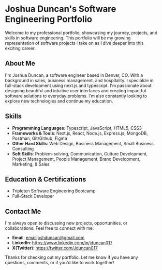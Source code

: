 # Joshua Duncan's Software Engineering Portfolio

Welcome to my professional portfolio, showcasing my journey, projects, and skills in software engineering. This portfolio will be my growing representation of software projects I take on as I dive deeper into this exciting career.

## About Me

I'm Joshua Duncan, a software engineer based in Denver, CO. With a background in sales, business management, and hospitality. I specialize in full-stack development using next.js and typescript. I'm passionate about designing beautiful and intuitive user interfaces and creating impactful software solutions to everyday problems. I'm also constantly looking to explore new technologies and continue my education.

## Skills

- **Programming Languages**: Typescript, JavaScript, HTML5, CSS3
- **Frameworks & Tools**: Next.js, React, Node.js, Express.js, MongoDB, Postman, Git/Github, Figma
- **Other Hard Skills**: Web Design, Business Management, Small Business Consulting
- **Soft Skills**: Problem-solving, Communication, Culture Development, Project Management, People Management, Brand Development, Marketing, & Sales

## Education & Certifications

- Tripleten Software Engineering Bootcamp
- Full-Stack Developer

## Contact Me

I'm always open to discussing new projects, opportunities, or collaborations. Feel free to connect with me:

- **Email**: emailjoshduncan@gmail.com
- **LinkedIn**: https://www.linkedin.com/in/jduncan017
- **X(Twitter)**: https://twitter.com/Jduncan017

Thanks for checking out my portfolio. Let me know if you have any questions, comments, or if you'd like to work together!
